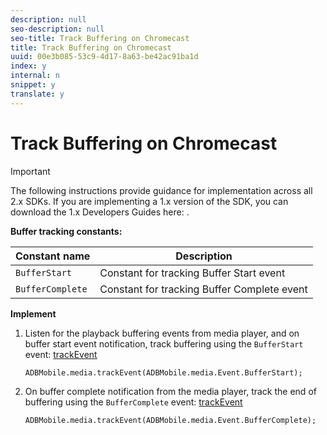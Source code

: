 ```yaml
---
description: null
seo-description: null
seo-title: Track Buffering on Chromecast
title: Track Buffering on Chromecast
uuid: 00e3b085-53c9-4d17-8a63-be42ac91ba1d
index: y
internal: n
snippet: y
translate: y
---
```


# Track Buffering on Chromecast

>[!IMPORTANT]
>
>The following instructions provide guidance for implementation across all 2.x SDKs. If you are implementing a 1.x version of the SDK, you can download the 1.x Developers Guides here: [](../../sdk-implement/download-sdks.md).

**Buffer tracking constants:**

|  Constant name  | Description  |
|---|---|
|  `BufferStart`  | Constant for tracking Buffer Start event  |
|  `BufferComplete`  | Constant for tracking Buffer Complete event  |

**Implement**

1. Listen for the playback buffering events from media player, and on buffer start event notification, track buffering using the `BufferStart` event: [trackEvent](https://adobe-marketing-cloud.github.io/video-heartbeat-v2/reference/chromecast/ADBMobile.media.html#.trackEvent) 

   ```
   ADBMobile.media.trackEvent(ADBMobile.media.Event.BufferStart);
   ```

1. On buffer complete notification from the media player, track the end of buffering using the `BufferComplete` event: [trackEvent](https://adobe-marketing-cloud.github.io/video-heartbeat-v2/reference/chromecast/ADBMobile.media.html#.trackEvent) 

   ```
   ADBMobile.media.trackEvent(ADBMobile.media.Event.BufferComplete);
   ```

